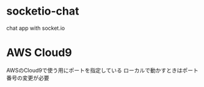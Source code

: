 # socketio-chat
chat app with socket.io

# AWS Cloud9
AWSのCloud9で使う用にポートを指定している
ローカルで動かすときはポート番号の変更が必要
